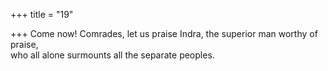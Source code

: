+++
title = "19"

+++
Come now! Comrades, let us praise Indra, the superior man worthy of  praise,  
who all alone surmounts all the separate peoples.  